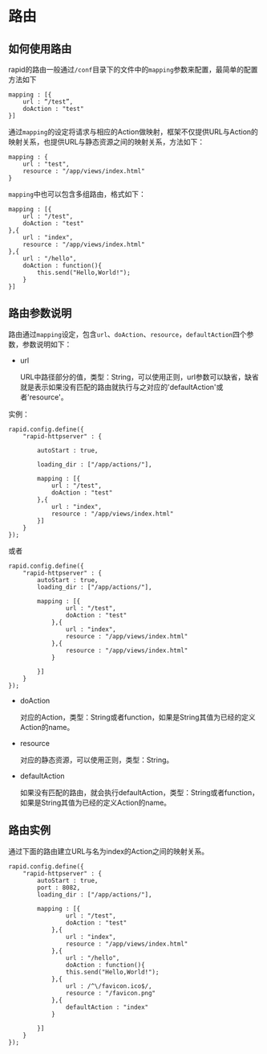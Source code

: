 # 路由

## 如何使用路由

rapid的路由一般通过`/conf`目录下的文件中的`mapping`参数来配置，最简单的配置方法如下

	mapping : [{
		url : “/test”,
		doAction : "test"
	}]
	
通过`mapping`的设定将请求与相应的Action做映射，框架不仅提供URL与Action的映射关系，也提供URL与静态资源之间的映射关系，方法如下：

	mapping : {
		url : "test",
		resource : "/app/views/index.html"
	}
	
`mapping`中也可以包含多组路由，格式如下：

	mapping : [{
		url : "/test",
		doAction : "test"
	},{
		url : "index",
		resource : "/app/views/index.html"
	},{
		url : "/hello",
		doAction : function(){
			this.send("Hello,World!");
		}
	}]

## 路由参数说明

路由通过`mapping`设定，包含`url`、`doAction`、`resource`，`defaultAction`四个参数，参数说明如下：

- url

	URL中路径部分的值，类型：String，可以使用正则，url参数可以缺省，缺省就是表示如果没有匹配的路由就执行与之对应的'defaultAction'或者'resource'。
	
实例：
	
	rapid.config.define({
		"rapid-httpserver" : {
			
			autoStart : true,
			
			loading_dir : ["/app/actions/"],
			
			mapping : [{
				url : "/test",
				doAction : "test"
			},{
				url : "index",
				resource : "/app/views/index.html"
			}]
		}
	});
	
或者

	rapid.config.define({
		"rapid-httpserver" : {
			autoStart : true,
			loading_dir : ["/app/actions/"],
			
			mapping : [{
					url : "/test",
					doAction : "test"
				},{
					url : "index",
					resource : "/app/views/index.html"
				},{
					resource : "/app/views/index.html"
				}
				
			}]
		}
	});

* doAction

	对应的Action，类型：String或者function，如果是String其值为已经的定义Action的name。
	
* resource

	对应的静态资源，可以使用正则，类型：String。
	
* defaultAction

	如果没有匹配的路由，就会执行defaultAction，类型：String或者function，如果是String其值为已经的定义Action的name。




## 路由实例

通过下面的路由建立URL与名为index的Action之间的映射关系。

	rapid.config.define({
		"rapid-httpserver" : {
			autoStart : true,
			port : 8082,
			loading_dir : ["/app/actions/"],
			
			mapping : [{
					url : "/test",
					doAction : "test"
				},{
					url : "index",
					resource : "/app/views/index.html"
				},{
					url : "/hello",
					doAction : function(){
					this.send("Hello,World!");
				},{
					url : /^\/favicon.ico$/,
					resource : "/favicon.png"
				},{
					defaultAction : "index"
				}
				
			}]
		}
	});




